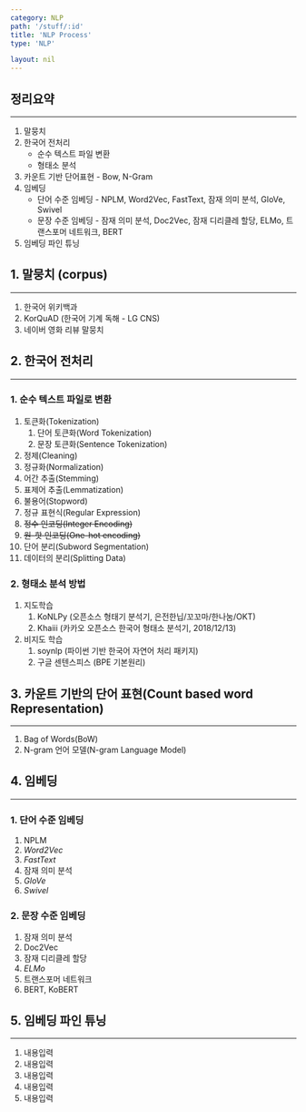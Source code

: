 ```yaml
---
category: NLP
path: '/stuff/:id'
title: 'NLP Process'
type: 'NLP'

layout: nil
---
```


## 정리요약
* * *
1. 말뭉치
2. 한국어 전처리
    * 순수 텍스트 파일 변환
    * 형태소 분석
3. 카운트 기반 단어표현 - Bow, N-Gram
4. 임베딩
    * 단어 수준 임베딩 - NPLM, Word2Vec, FastText, 잠재 의미 분석, GloVe, Swivel
    * 문장 수준 임베딩 - 잠재 의미 분석, Doc2Vec, 잠재 디리클레 할당, ELMo, 트랜스포머 네트워크, BERT
5. 임베딩 파인 튜닝


## 1. 말뭉치 (corpus)
* * * 
1. 한국어 위키백과
2. KorQuAD (한국어 기계 독해 - LG CNS)
3. 네이버 영화 리뷰 말뭉치

## 2. 한국어 전처리
* * *
### 1. 순수 텍스트 파일로 변환
1. 토큰화(Tokenization)
    1. 단어 토큰화(Word Tokenization)
    2. 문장 토큰화(Sentence Tokenization)
2. 정제(Cleaning)
3. 정규화(Normalization)
4. 어간 추출(Stemming)
5. 표제어 추출(Lemmatization)
6. 불용어(Stopword)
7. 정규 표현식(Regular Expression)
8. ~~정수 인코딩(Integer Encoding)~~
9. ~~원-핫 인코딩(One-hot encoding)~~
10. 단어 분리(Subword Segmentation)
11. 데이터의 분리(Splitting Data)

### 2. 형태소 분석 방법
1. 지도학습
     1. KoNLPy (오픈소스 형태기 분석기, 은전한닙/꼬꼬마/한나눔/OKT)
     2. Khaiii (카카오 오픈소스 한국어 형태소 분석기, 2018/12/13)
2. 비지도 학습
     1. soynlp (파이썬 기반 한국어 자연어 처리 패키지)
     2. 구글 센텐스피스 (BPE 기본원리)

## 3. 카운트 기반의 단어 표현(Count based word Representation)
* * *
1. Bag of Words(BoW)
2. N-gram 언어 모델(N-gram Language Model) 

## 4. 임베딩
* * * 
### 1. 단어 수준 임베딩
1. NPLM
2. *Word2Vec*
3. *FastText*
4. 잠재 의미 분석
5. *GloVe*
6. *Swivel*

### 2. 문장 수준 임베딩
1. 잠재 의미 분석
2. Doc2Vec
3. 잠재 디리클레 할당
4. *ELMo*
5. 트랜스포머 네트워크
6. BERT, KoBERT

## 5. 임베딩 파인 튜닝
* * *
1. 내용입력
2. 내용입력
3. 내용입력
4. 내용입력
5. 내용입력
